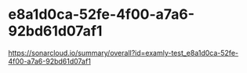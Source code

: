 # e8a1d0ca-52fe-4f00-a7a6-92bd61d07af1
https://sonarcloud.io/summary/overall?id=examly-test_e8a1d0ca-52fe-4f00-a7a6-92bd61d07af1
